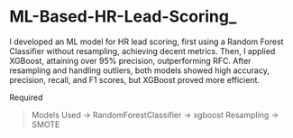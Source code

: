 # ML-Based-HR-Lead-Scoring_
I developed an ML model for HR lead scoring, first using a Random Forest Classifier without resampling, achieving decent metrics. Then, I applied XGBoost, attaining over 95% precision, outperforming RFC. After resampling and handling outliers, both models showed high accuracy, precision, recall, and F1 scores, but XGBoost proved more efficient.


Required
>Models Used
-> RandomForestClassifier
-> xgboost
>Resampling
-> SMOTE
